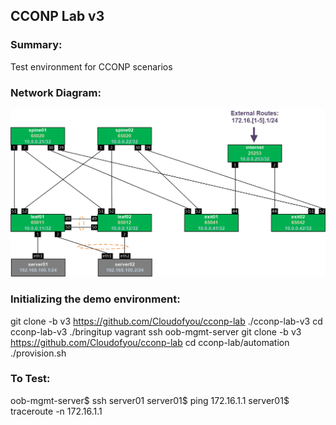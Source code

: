 ## CCONP Lab v3

### Summary:

Test environment for CCONP scenarios

### Network Diagram:

![Network Diagram](https://github.com/Cloudofyou/cconp-lab/blob/v3/documentation/cconp-lab-v3.png)

### Initializing the demo environment:

git clone -b v3 https://github.com/Cloudofyou/cconp-lab ./cconp-lab-v3
cd cconp-lab-v3
./bringitup
vagrant ssh oob-mgmt-server
git clone -b v3 https://github.com/Cloudofyou/cconp-lab
cd cconp-lab/automation
./provision.sh

### To Test:

oob-mgmt-server$ ssh server01
server01$ ping 172.16.1.1
server01$ traceroute -n 172.16.1.1
